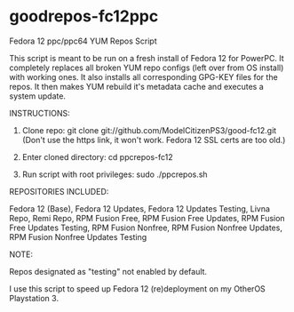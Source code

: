 # goodrepos-fc12ppc

Fedora 12 ppc/ppc64 YUM Repos Script

This script is meant to be run on a fresh install of Fedora 12 for PowerPC. It completely replaces all broken YUM repo configs (left over from OS install) with working ones. It also installs all corresponding GPG-KEY files for the repos. It then makes YUM rebuild it's metadata cache and executes a system update.


INSTRUCTIONS:

1. Clone repo: git clone git://github.com/ModelCitizenPS3/good-fc12.git (Don't use the https link, it won't work. Fedora 12 SSL certs are too old.)

2. Enter cloned directory: cd ppcrepos-fc12

3. Run script with root privileges: sudo ./ppcrepos.sh


REPOSITORIES INCLUDED:

Fedora 12 (Base), Fedora 12 Updates, Fedora 12 Updates Testing, Livna Repo, Remi Repo, RPM Fusion Free, RPM Fusion Free Updates, RPM Fusion Free Updates Testing, RPM Fusion Nonfree, RPM Fusion Nonfree Updates, RPM Fusion Nonfree Updates Testing


NOTE:

Repos designated as "testing" not enabled by default.

I use this script to speed up Fedora 12 (re)deployment on my OtherOS Playstation 3.

